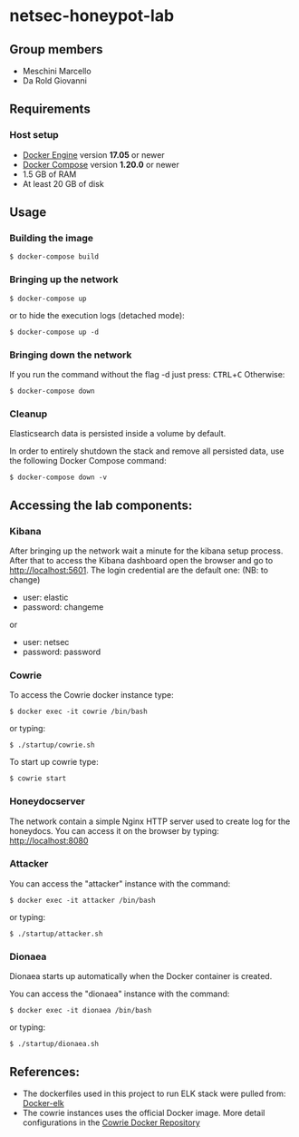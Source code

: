 # netsec-honeypot-lab

## Group members
* Meschini Marcello
* Da Rold Giovanni

## Requirements
### Host setup

* [Docker Engine](https://docs.docker.com/install/) version **17.05** or newer
* [Docker Compose](https://docs.docker.com/compose/install/) version **1.20.0** or newer
* 1.5 GB of RAM
* At least 20 GB of disk

## Usage

### Building the image
```console
$ docker-compose build
```
### Bringing up the network

```console
$ docker-compose up
```
or to hide the execution logs (detached mode):
```console
$ docker-compose up -d
```

### Bringing down the network
If you run the command without the flag -d just press: <kbd>CTRL</kbd>+<kbd>C</kbd>
Otherwise:
```console
$ docker-compose down
```
### Cleanup
Elasticsearch data is persisted inside a volume by default.

In order to entirely shutdown the stack and remove all persisted data, use the following Docker Compose command:
```console
$ docker-compose down -v
```

## Accessing the lab components:
### Kibana
After bringing up the network wait a minute for the kibana setup process. After that to access the Kibana dashboard open the browser and go to [http://localhost:5601](http://localhost:5601). The login credential are the default one: (NB: to change)
* user: elastic
* password: changeme

or

* user: netsec
* password: password

### Cowrie
To access the Cowrie docker instance type:
```console
$ docker exec -it cowrie /bin/bash
```

or typing:

```console
$ ./startup/cowrie.sh
```
To start up cowrie type:
```console
$ cowrie start
```
### Honeydocserver
The network contain a simple Nginx HTTP server used to create log for the honeydocs.
You can access it on the browser by typing: [http://localhost:8080](http://localhost:8080)

### Attacker
You can access the "attacker" instance with the command:
```console
$ docker exec -it attacker /bin/bash
```
or typing:

```console
$ ./startup/attacker.sh
```
### Dionaea
Dionaea starts up automatically when the Docker container is created.

You can access the "dionaea" instance with the command:
```console
$ docker exec -it dionaea /bin/bash
```

or typing:

```console
$ ./startup/dionaea.sh
```
## References:

* The dockerfiles used in this project to run ELK stack were pulled from: [Docker-elk](https://github.com/deviantony/docker-elk)
* The cowrie instances uses the official Docker image. More detail configurations in the [Cowrie Docker Repository](https://github.com/cowrie/docker-cowrie)
